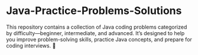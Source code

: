 # Java-Practice-Problems-Solutions
This repository contains a collection of Java coding problems categorized by difficulty—beginner, intermediate, and advanced. It’s designed to help you improve problem-solving skills, practice Java concepts, and prepare for coding interviews. 🚀
